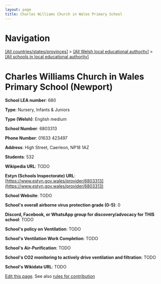 ```yaml
---
layout: page
title: Charles Williams Church in Wales Primary School
---
```

# Navigation

[[All countries/states/provinces]](../../..) > [[All Welsh local educational authority]](../..) > [[All schools in local educational authority]](..)

# Charles Williams Church in Wales Primary School (Newport)

**School LEA number**: 680

**Type**: Nursery, Infants & Juniors

**Type (Welsh)**: English medium

**School Number**: 6803313

**Phone Number**: 01633 423497

**Address**: High Street, Caerleon, NP18 1AZ

**Students**: 532

**Wikipedia URL**: TODO

**Estyn (Schools Inspectorate) URL**: [https://www.estyn.gov.wales/provider/6803313](https://www.estyn.gov.wales/provider/6803313)

**School Website**: TODO

**School's overall airborne virus protection grade (0-5)**: 0

**Discord, Facebook, or WhatsApp group for discovery/advocacy for THIS school**: TODO

**School's policy on Ventilation**: TODO

**School's Ventilation Work Completion**: TODO

**School's Air-Purification**: TODO

**School's CO2 monitoring to actively drive ventilation and filtration**: TODO

**School's Wikidata URL**: TODO




[Edit this page](https://github.com/VentilationProject/Wales/edit/prif/./Newport/Charles_Williams_Church_in_Wales_Primary_School.md). See also [rules for contribution](../../../contribution-rules/)